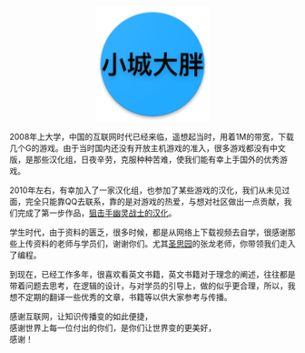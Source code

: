 <p align="center">
   <img width="200" src="avatar.png">
</p>


2008年上大学，中国的互联网时代已经来临，遥想起当时，用着1M的带宽，下载几个G的游戏。由于当时国内还没有开放主机游戏的准入，很多游戏都没有中文版，是那些汉化组，日夜辛劳，克服种种苦难，使我们能有幸上手国外的优秀游戏。

2010年左右，有幸加入了一家汉化组，也参加了某些游戏的汉化，我们从未见过面，完全只能靠QQ去联系，靠的是对游戏的热爱，与想对社区做出一点贡献，我们完成了第一步作品，[狙击手幽灵战士的汉化](http://game.ali213.net/forum.php?mod=viewthread&ordertype=1&tid=3286047)。

学生时代，由于资料的匮乏，很多时候，都是从网络上下载视频去自学，很感谢那些上传资料的老师与学员们，谢谢你们。尤其[圣思园](http://www.iprogramming.cn/)的张龙老师，你带领我们走入了编程。

到现在，已经工作多年，很喜欢看英文书籍，英文书籍对于理念的阐述，往往都是带着问题去思考，在逻辑的设计，与对学员的引导上，做的似乎更合理，所以，我想不定期的翻译一些优秀的文章，书籍等以供大家参考与传播。

感谢互联网，让知识传播变的如此便捷，  
感谢世界上每一位付出的你们，是你们让世界变的更美好，  
感谢！
